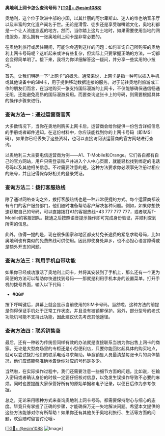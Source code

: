 **奥地利上网卡怎么查询号码？[[TG💪+ @esim1088](https://t.me/s/esim1088)]**

奥地利，这个位于欧洲中部的小国，以其壮丽的阿尔卑斯山、迷人的维也纳音乐厅以及丰富的文化遗产闻名于世。无论是滑雪、徒步还是享受咖啡馆文化，奥地利都是一个让人流连忘返的地方。然而，当你踏上这片土地时，如果需要使用当地的网络服务，那么拥有一张奥地利上网卡是非常必要的。

在奥地利旅行或居住期间，可能你会遇到这样的问题：如何查询自己所购买的奥地利上网卡号码呢？这听起来或许有些复杂，但实际上只要掌握正确的方法，一切都会变得简单明了。接下来，我将为你详细解答这一疑问，并分享一些实用的小技巧。

首先，让我们明确一下“上网卡”的概念。通常来说，上网卡是指一种可以插入手机或其他设备中的SIM卡，用于提供移动数据连接的服务。对于前往奥地利旅游或工作的朋友们而言，在当地购买一张支持国际漫游的上网卡，不仅能够确保通信畅通无阻，还能避免高昂的国际漫游费用。而要查询这张卡上的号码，则需要根据具体的操作步骤来进行。

### 查询方法一：通过运营商官网

大多数情况下，当你在奥地利购买上网卡后，运营商会给你提供一份包含详细信息的手册或者邮件通知。在这份材料中，你应该能找到你的上网卡号码（即IMSI码）。如果你已经丢失了这些资料，也可以直接访问该运营商的官方网站进行查询。

以奥地利三大主要电信运营商为例——A1、T-Mobile和Orange。它们各自都有自己的官方网站，用户只需登录账户并进入个人中心页面，就能轻松找到绑定的电话号码以及其他相关信息。不过需要注意的是，这种方法要求你必须事先注册过相应的账号，并且记得保存好相关的登录凭证。

### 查询方法二：拨打客服热线

除了通过网络查询之外，拨打客服热线也是一种非常便捷的方式。每个运营商都设有专门的客户服务部门，他们随时准备帮助客户解决各种问题。例如，如果你想快速获取自己的号码，可以直接拨打A1的客服热线+43 777 777 777，或者联系T-Mobile的客服团队。拨通之后按照语音提示操作即可完成身份验证，并顺利查到所需的信息。

此外，值得一提的是，现在很多国家和地区都支持免长途费的紧急求助号码，比如奥地利也有类似的免费热线可供使用。因此即使身处异乡，也不必担心语言障碍或是额外开支的问题。

### 查询方法三：利用手机自带功能

如果你已经成功激活了奥地利上网卡，并将其安装到了手机上，那么还有一个更为简便的方法可以帮助你快速找到号码——那就是利用手机本身的设置菜单。打开手机的拨号界面，输入以下代码：

* **#06#**

按下呼叫键后，屏幕上就会显示当前使用的SIM卡号码。当然啦，这种方法的前提是你得保证手机处于正常工作状态，并且没有被锁屏保护。另外，部分型号的老式功能机可能不支持此功能，因此建议优先考虑其他途径。

### 查询方法四：联系销售商

最后，还有一种较为传统但同样有效的办法就是直接联系当初为你出售上网卡的商家。无论是大型商场里的专柜还是小型便利店，只要你能回忆起具体的购买地点，就可以尝试拨打他们的联系电话寻求帮助。毕竟销售人员最清楚每张卡片的具体情况，他们应该能够准确地告诉你对应的号码是多少。

当然啦，在实际操作过程中，我们还需要注意一些细节方面的问题。比如说，在输入密码或者确认身份的时候一定要仔细核对信息，以免发生误操作导致不必要的麻烦。同时也要提醒大家保管好所有的原始单据和电子记录，以便日后作为参考依据。

总之，无论采用哪种方式来查询奥地利上网卡号码，都需要保持耐心与细心的态度。毕竟只有掌握了正确的步骤，才能确保万无一失地解决问题。希望本文提供的这些方法能够对你有所帮助！如果你还有其他关于奥地利旅行、生活等方面的问题，欢迎随时留言讨论哦~

[[TG💪+ @esim1088](https://t.me/s/esim1088) ![Image](https://i.postimg.cc/4NQfJmqS/Snipaste-2025-05-13-00-14-12.png)]